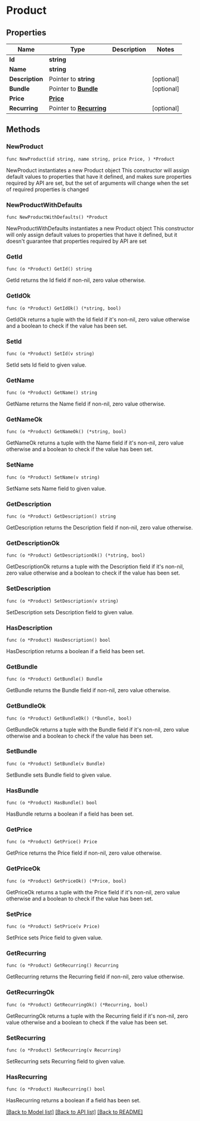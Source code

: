 # Product

## Properties

Name | Type | Description | Notes
------------ | ------------- | ------------- | -------------
**Id** | **string** |  | 
**Name** | **string** |  | 
**Description** | Pointer to **string** |  | [optional] 
**Bundle** | Pointer to [**Bundle**](Bundle.md) |  | [optional] 
**Price** | [**Price**](Price.md) |  | 
**Recurring** | Pointer to [**Recurring**](Recurring.md) |  | [optional] 

## Methods

### NewProduct

`func NewProduct(id string, name string, price Price, ) *Product`

NewProduct instantiates a new Product object
This constructor will assign default values to properties that have it defined,
and makes sure properties required by API are set, but the set of arguments
will change when the set of required properties is changed

### NewProductWithDefaults

`func NewProductWithDefaults() *Product`

NewProductWithDefaults instantiates a new Product object
This constructor will only assign default values to properties that have it defined,
but it doesn't guarantee that properties required by API are set

### GetId

`func (o *Product) GetId() string`

GetId returns the Id field if non-nil, zero value otherwise.

### GetIdOk

`func (o *Product) GetIdOk() (*string, bool)`

GetIdOk returns a tuple with the Id field if it's non-nil, zero value otherwise
and a boolean to check if the value has been set.

### SetId

`func (o *Product) SetId(v string)`

SetId sets Id field to given value.


### GetName

`func (o *Product) GetName() string`

GetName returns the Name field if non-nil, zero value otherwise.

### GetNameOk

`func (o *Product) GetNameOk() (*string, bool)`

GetNameOk returns a tuple with the Name field if it's non-nil, zero value otherwise
and a boolean to check if the value has been set.

### SetName

`func (o *Product) SetName(v string)`

SetName sets Name field to given value.


### GetDescription

`func (o *Product) GetDescription() string`

GetDescription returns the Description field if non-nil, zero value otherwise.

### GetDescriptionOk

`func (o *Product) GetDescriptionOk() (*string, bool)`

GetDescriptionOk returns a tuple with the Description field if it's non-nil, zero value otherwise
and a boolean to check if the value has been set.

### SetDescription

`func (o *Product) SetDescription(v string)`

SetDescription sets Description field to given value.

### HasDescription

`func (o *Product) HasDescription() bool`

HasDescription returns a boolean if a field has been set.

### GetBundle

`func (o *Product) GetBundle() Bundle`

GetBundle returns the Bundle field if non-nil, zero value otherwise.

### GetBundleOk

`func (o *Product) GetBundleOk() (*Bundle, bool)`

GetBundleOk returns a tuple with the Bundle field if it's non-nil, zero value otherwise
and a boolean to check if the value has been set.

### SetBundle

`func (o *Product) SetBundle(v Bundle)`

SetBundle sets Bundle field to given value.

### HasBundle

`func (o *Product) HasBundle() bool`

HasBundle returns a boolean if a field has been set.

### GetPrice

`func (o *Product) GetPrice() Price`

GetPrice returns the Price field if non-nil, zero value otherwise.

### GetPriceOk

`func (o *Product) GetPriceOk() (*Price, bool)`

GetPriceOk returns a tuple with the Price field if it's non-nil, zero value otherwise
and a boolean to check if the value has been set.

### SetPrice

`func (o *Product) SetPrice(v Price)`

SetPrice sets Price field to given value.


### GetRecurring

`func (o *Product) GetRecurring() Recurring`

GetRecurring returns the Recurring field if non-nil, zero value otherwise.

### GetRecurringOk

`func (o *Product) GetRecurringOk() (*Recurring, bool)`

GetRecurringOk returns a tuple with the Recurring field if it's non-nil, zero value otherwise
and a boolean to check if the value has been set.

### SetRecurring

`func (o *Product) SetRecurring(v Recurring)`

SetRecurring sets Recurring field to given value.

### HasRecurring

`func (o *Product) HasRecurring() bool`

HasRecurring returns a boolean if a field has been set.


[[Back to Model list]](../README.md#documentation-for-models) [[Back to API list]](../README.md#documentation-for-api-endpoints) [[Back to README]](../README.md)


